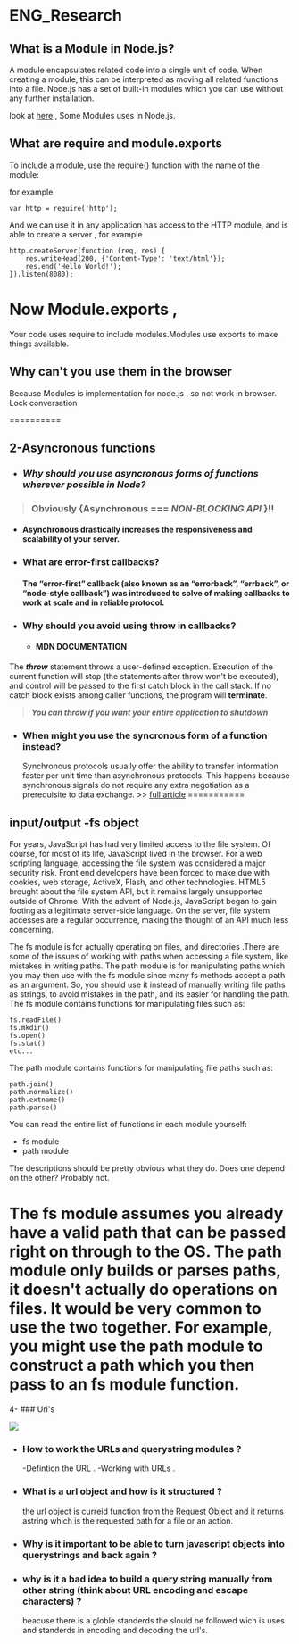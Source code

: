 # ENG_Research


  ## What is a Module in Node.js?

  A module encapsulates related code into a single unit of code. When creating a module, this can be interpreted as moving all related functions into a file.
  Node.js has a set of built-in modules which you can use without any further installation.


  look at  [here](https://www.w3schools.com/nodejs/ref_modules.asp) , Some Modules uses in Node.js.

  ## What are require and module.exports
  To include a module, use the require() function with the name of the module:

  for example
  ```
  var http = require('http');
  ```
  And we can use it in any application has  access to the HTTP module, and is able to create a server , for example
  ```
  http.createServer(function (req, res) {
      res.writeHead(200, {'Content-Type': 'text/html'});
      res.end('Hello World!');
  }).listen(8080);
  ```
  # Now Module.exports ,

  Your code uses require to include modules.Modules use exports to make things available.

  ## Why can't you use them in the browser
  Because Modules is implementation for node.js , so not work in browser.
 Lock conversation


==========
## 2-Asyncronous functions
* ### _Why should you use asyncronous forms of functions wherever possible in Node?_
> ### Obviously {Asynchronous === _**NON-BLOCKING API**_ }!!
* #### Asynchronous drastically increases the responsiveness and scalability of your server.


* ### What are error-first callbacks?

   #### The “error-first” callback (also known as an “errorback”, “errback”, or “node-style callback”) was introduced to solve of making callbacks to work at scale and in reliable protocol.





* ### Why should you avoid using throw in callbacks?

  * #### MDN DOCUMENTATION
The _**throw**_ statement throws a user-defined exception. Execution of the current function will stop (the statements after throw won't be executed), and control will be passed to the first catch block in the call stack. If no catch block exists among caller functions, the program will **terminate**.
>  _**You can throw if you want your entire application to shutdown**_

* ### When might you use the syncronous form of a function instead?
  Synchronous protocols usually offer the ability to transfer information faster per unit time than asynchronous protocols. This happens because synchronous signals do not require any extra negotiation as a prerequisite to data exchange. >> [full article](https://www.google.ps/url?sa=t&rct=j&q=&esrc=s&source=web&cd=4&cad=rja&uact=8&ved=0ahUKEwid2_6HxLPVAhUJKVAKHdxRA6kQFgg0MAM&url=http%3A%2F%2Fwww.encyclopedia.com%2Fcomputing%2Fnews-wires-white-papers-and-books%2Fasynchronous-and-synchronous-transmission&usg=AFQjCNEIyILEIPGnYs03_mhBc7bRSoebhA)
===========
## input/output -fs object
  For years, JavaScript has had very limited access to the file system. Of course, for most of its life, JavaScript lived in the browser. For a web scripting language, accessing the file system was considered a major security risk. Front end developers have been forced to make due with cookies, web storage, ActiveX, Flash, and other technologies. HTML5 brought about the file system API, but it remains largely unsupported outside of Chrome. With the advent of Node.js, JavaScript began to gain footing as a legitimate server-side language. On the server, file system accesses are a regular occurrence, making the thought of an API much less concerning.

The fs module is for actually operating on files, and directories .There are some of the issues of working with paths when accessing a file system, like mistakes in writing paths. The path module is for manipulating paths which you may then use with the fs module since many fs methods accept a path as an argument. So, you should use it instead of manually writing file paths as strings, to avoid mistakes in the path, and its easier for handling the path.
The fs module contains functions for manipulating files such as:
  ```
  fs.readFile()
  fs.mkdir()
  fs.open()
  fs.stat()
  etc...
  ```
The path module contains functions for manipulating file paths such as:
  ```
  path.join()
  path.normalize()
  path.extname()
  path.parse()
  ```
You can read the entire list of functions in each module yourself:
  - fs module
  - path module

The descriptions should be pretty obvious what they do.
Does one depend on the other?
Probably not.

The fs module assumes you already have a valid path that can be passed right on through to the OS. The path module only builds or parses paths, it doesn't actually do operations on files.
It would be very common to use the two together. For example, you might use the path module to construct a path which you then pass to an fs module function.
===========


  4- ### Url's

  ![](http://blog.oureducation.in/wp-content/uploads/2013/01/Untitled.jpg)

  * ### How to work the URLs and querystring modules ?

  	-Defintion the URL .
  	-Working with URLs .

  * ### What is a url object and how is it structured ?

  	the url object is curreid function from the Request Object and it returns astring which is the requested path for a file or an action.

  * ### Why is it important to be able to turn javascript objects into querystrings and back again ?

  * ### why is it a bad idea to build a query string manually from other string (think about URL encoding and escape characters) ?

  	beacuse there is a globle standerds the slould be followed wich is uses and standerds in encoding and decoding the url's.
